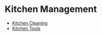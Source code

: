 # Kitchen Management

- [Kitchen Cleaning](./kitchen-cleaning.md)
- [Kitchen Tools](./kitchen-tools.md)
